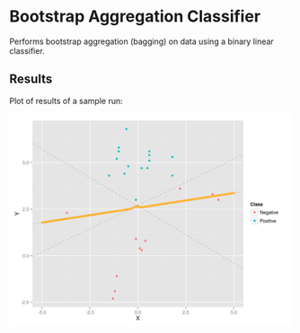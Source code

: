 # Bootstrap Aggregation Classifier
Performs bootstrap aggregation (bagging) on data using a binary linear
classifier.

## Results
Plot of results of a sample run:

![Plot of data](plot.png)
